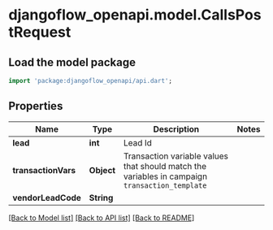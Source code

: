 # djangoflow_openapi.model.CallsPostRequest

## Load the model package
```dart
import 'package:djangoflow_openapi/api.dart';
```

## Properties
Name | Type | Description | Notes
------------ | ------------- | ------------- | -------------
**lead** | **int** | Lead Id | 
**transactionVars** | **Object** | Transaction variable values that should match the variables in campaign `transaction_template` | 
**vendorLeadCode** | **String** |  | 

[[Back to Model list]](../README.md#documentation-for-models) [[Back to API list]](../README.md#documentation-for-api-endpoints) [[Back to README]](../README.md)



